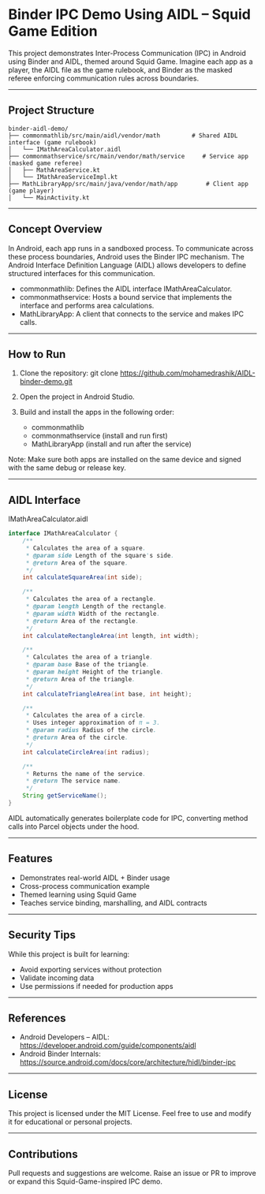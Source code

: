 # Binder IPC Demo Using AIDL – Squid Game Edition

This project demonstrates Inter-Process Communication (IPC) in Android using Binder and AIDL, themed around Squid Game. Imagine each app as a player, the AIDL file as the game rulebook, and Binder as the masked referee enforcing communication rules across boundaries.

---

## Project Structure
```agsl
binder-aidl-demo/
├── commonmathlib/src/main/aidl/vendor/math         # Shared AIDL interface (game rulebook)
│   └── IMathAreaCalculator.aidl
├── commonmathservice/src/main/vendor/math/service     # Service app (masked game referee)
│   ├── MathAreaService.kt
│   └── IMathAreaServiceImpl.kt
├── MathLibraryApp/src/main/java/vendor/math/app        # Client app (game player)
│   └── MainActivity.kt

```

---

## Concept Overview

In Android, each app runs in a sandboxed process. To communicate across these process boundaries, Android uses the Binder IPC mechanism. The Android Interface Definition Language (AIDL) allows developers to define structured interfaces for this communication.

- commonmathlib: Defines the AIDL interface IMathAreaCalculator.
- commonmathservice: Hosts a bound service that implements the interface and performs area calculations.
- MathLibraryApp: A client that connects to the service and makes IPC calls.

---

## How to Run

1. Clone the repository:
   git clone https://github.com/mohamedrashik/AIDL-binder-demo.git

2. Open the project in Android Studio.

3. Build and install the apps in the following order:
    - commonmathlib
    - commonmathservice (install and run first)
    - MathLibraryApp (install and run after the service)

Note: Make sure both apps are installed on the same device and signed with the same debug or release key.

---

## AIDL Interface

 IMathAreaCalculator.aidl
```java
interface IMathAreaCalculator {
    /**
     * Calculates the area of a square.
     * @param side Length of the square's side.
     * @return Area of the square.
     */
    int calculateSquareArea(int side);

    /**
     * Calculates the area of a rectangle.
     * @param length Length of the rectangle.
     * @param width Width of the rectangle.
     * @return Area of the rectangle.
     */
    int calculateRectangleArea(int length, int width);

    /**
     * Calculates the area of a triangle.
     * @param base Base of the triangle.
     * @param height Height of the triangle.
     * @return Area of the triangle.
     */
    int calculateTriangleArea(int base, int height);

    /**
     * Calculates the area of a circle.
     * Uses integer approximation of π = 3.
     * @param radius Radius of the circle.
     * @return Area of the circle.
     */
    int calculateCircleArea(int radius);

    /**
     * Returns the name of the service.
     * @return The service name.
     */
    String getServiceName();
}
```

AIDL automatically generates boilerplate code for IPC, converting method calls into Parcel objects under the hood.

---

## Features

- Demonstrates real-world AIDL + Binder usage
- Cross-process communication example
- Themed learning using Squid Game
- Teaches service binding, marshalling, and AIDL contracts

---

## Security Tips

While this project is built for learning:
- Avoid exporting services without protection
- Validate incoming data
- Use permissions if needed for production apps

---

## References

- Android Developers – AIDL: https://developer.android.com/guide/components/aidl
- Android Binder Internals: https://source.android.com/docs/core/architecture/hidl/binder-ipc

---

## License

This project is licensed under the MIT License.
Feel free to use and modify it for educational or personal projects.

---

## Contributions

Pull requests and suggestions are welcome.
Raise an issue or PR to improve or expand this Squid-Game-inspired IPC demo.

